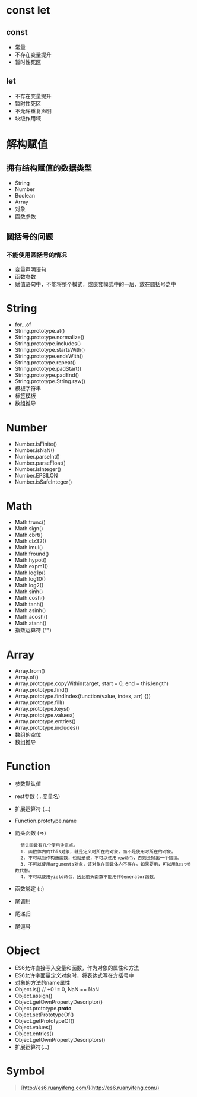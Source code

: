 # const let

## const

* 常量
* 不存在变量提升
* 暂时性死区

## let

* 不存在变量提升
* 暂时性死区
* 不允许重复声明
* 块级作用域

# 解构赋值

## 拥有结构赋值的数据类型

* String
* Number
* Boolean
* Array
* 对象
* 函数参数

## 圆括号的问题

### 不能使用圆括号的情况

* 变量声明语句
* 函数参数
* 赋值语句中，不能将整个模式，或嵌套模式中的一层，放在圆括号之中

# String

* for...of
* String.prototype.at()
* String.prototype.normalize()
* String.prototype.includes()
* String.prototype.startsWith()
* String.prototype.endsWith()
* String.prototype.repeat()
* String.prototype.padStart()
* String.prototype.padEnd()
* String.prototype.String.raw()
* 模板字符串
* 标签模板
* 数组推导

# Number

* Number.isFinite()
* Number.isNaN()
* Number.parseInt()
* Number.parseFloat()
* Number.isInteger()
* Number.EPSILON
* Number.isSafeInteger()

# Math

* Math.trunc()
* Math.sign()
* Math.cbrt()
* Math.clz32()
* Math.imul()
* Math.fround()
* Math.hypot()
* Math.expm1()
* Math.log1p()
* Math.log10()
* Math.log2()
* Math.sinh()
* Math.cosh()
* Math.tanh()
* Math.asinh()
* Math.acosh()
* Math.atanh()
* 指数运算符 (**)

# Array

* Array.from()
* Array.of()
* Array.prototype.copyWithin(target, start = 0, end = this.length)
* Array.prototype.find()
* Array.prototype.findIndex(function(value, index, arr) {})
* Array.prototype.fill()
* Array.prototype.keys()
* Array.prototype.values()
* Array.prototype.entries()
* Array.prototype.includes()
* 数组的空位
* 数组推导

# Function

* 参数默认值
* rest参数 (...变量名)
* 扩展运算符 (...)
* Function.prototype.name
* 箭头函数 (=>)

		箭头函数有几个使用注意点。
		1. 函数体内的this对象，就是定义时所在的对象，而不是使用时所在的对象。
		2. 不可以当作构造函数，也就是说，不可以使用new命令，否则会抛出一个错误。
		3. 不可以使用arguments对象，该对象在函数体内不存在。如果要用，可以用Rest参数代替。
		4. 不可以使用yield命令，因此箭头函数不能用作Generator函数。

* 函数绑定 (::)
* 尾调用
* 尾递归
* 尾逗号

# Object

* ES6允许直接写入变量和函数，作为对象的属性和方法
* ES6允许字面量定义对象时，将表达式写在方括号中
* 对象的方法的name属性
* Object.is()    // +0 != 0, NaN == NaN
* Object.assign()
* Object.getOwnPropertyDescriptor()
* Object.prototype.__proto__
* Object.setPrototypeOf()
* Object.getPrototypeOf()
* Object.values()
* Object.entries()
* Object.getOwnPropertyDescriptors()
* 扩展运算符(...)

# Symbol







> [http://es6.ruanyifeng.com/](http://es6.ruanyifeng.com/)